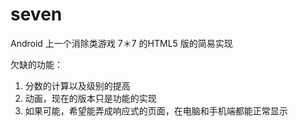 seven
=====

Android 上一个消除类游戏 7＊7 的HTML5 版的简易实现

欠缺的功能：

 1. 分数的计算以及级别的提高
 2. 动画，现在的版本只是功能的实现
 3. 如果可能，希望能弄成响应式的页面，在电脑和手机端都能正常显示

